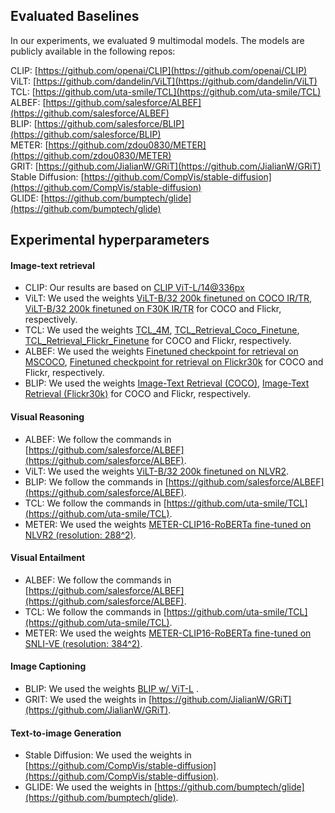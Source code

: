## Evaluated Baselines

In our experiments, we evaluated 9 multimodal models. The models are publicly available in the following repos: 

CLIP: [https://github.com/openai/CLIP](https://github.com/openai/CLIP)  
ViLT: [https://github.com/dandelin/ViLT](https://github.com/dandelin/ViLT)  
TCL: [https://github.com/uta-smile/TCL](https://github.com/uta-smile/TCL)  
ALBEF: [https://github.com/salesforce/ALBEF](https://github.com/salesforce/ALBEF)  
BLIP: [https://github.com/salesforce/BLIP](https://github.com/salesforce/BLIP)  
METER: [https://github.com/zdou0830/METER](https://github.com/zdou0830/METER)  
GRIT: [https://github.com/JialianW/GRiT](https://github.com/JialianW/GRiT)  
Stable Diffusion: [https://github.com/CompVis/stable-diffusion](https://github.com/CompVis/stable-diffusion)  
GLIDE: [https://github.com/bumptech/glide](https://github.com/bumptech/glide)  

## Experimental hyperparameters

#### Image-text retrieval

- CLIP: Our results are based on [CLIP ViT-L/14@336px](https://huggingface.co/openai/clip-vit-large-patch14-336)
- ViLT: We used the weights [ViLT-B/32 200k finetuned on COCO IR/TR](https://github.com/dandelin/ViLT/releases/download/200k/vilt_irtr_coco.ckpt), [ViLT-B/32 200k finetuned on F30K IR/TR](https://github.com/dandelin/ViLT/releases/download/200k/vilt_irtr_f30k.ckpt) for COCO and Flickr, respectively. 
- TCL: We used the weights [TCL_4M](https://drive.google.com/file/d/1Cb1azBdcdbm0pRMFs-tupKxILTCXlB4O/view?usp=sharing), [TCL_Retrieval_Coco_Finetune](https://drive.google.com/file/d/1PtcZF_XzJgIceg4rXLWqGQiXjizvxxS6/view?usp=sharing), [TCL_Retrieval_Flickr_Finetune](https://drive.google.com/file/d/1qwWfqyCu1F5YZqQNxjkqy1REESoU6pOT/view?usp=sharing) for COCO and Flickr, respectively. 
- ALBEF: We used the weights [Finetuned checkpoint for retrieval on MSCOCO](https://storage.googleapis.com/sfr-pcl-data-research/ALBEF/mscoco.pth), [Finetuned checkpoint for retrieval on Flickr30k](https://storage.googleapis.com/sfr-pcl-data-research/ALBEF/flickr30k.pth)  for COCO and Flickr, respectively. 
- BLIP: We used the weights [Image-Text Retrieval (COCO)](https://storage.googleapis.com/sfr-vision-language-research/BLIP/models/model_large_retrieval_coco.pth), [Image-Text Retrieval (Flickr30k)](https://storage.googleapis.com/sfr-vision-language-research/BLIP/models/model_large_retrieval_flickr.pth)  for COCO and Flickr, respectively. 

#### Visual Reasoning

- ALBEF:  We follow the commands in [https://github.com/salesforce/ALBEF](https://github.com/salesforce/ALBEF).
- ViLT: We used the weights [ViLT-B/32 200k finetuned on NLVR2](https://github.com/dandelin/ViLT/releases/download/200k/vilt_nlvr2.ckpt). 
- BLIP: We follow the commands in [https://github.com/salesforce/ALBEF](https://github.com/salesforce/ALBEF).
- TCL: We follow the commands in [https://github.com/uta-smile/TCL](https://github.com/uta-smile/TCL).
- METER: We used the weights [METER-CLIP16-RoBERTa fine-tuned on NLVR2 (resolution: 288^2)](https://github.com/zdou0830/METER/releases/download/checkpoint/meter_clip16_288_roberta_nlvr2.ckpt).

#### Visual Entailment

- ALBEF: We follow the commands in [https://github.com/salesforce/ALBEF](https://github.com/salesforce/ALBEF).
- TCL: We follow the commands in [https://github.com/uta-smile/TCL](https://github.com/uta-smile/TCL).
- METER: We used the weights [METER-CLIP16-RoBERTa fine-tuned on SNLI-VE (resolution: 384^2)](https://github.com/zdou0830/METER/releases/download/checkpoint/meter_clip16_288_roberta_snli.ckpt).

#### Image Captioning

- BLIP: We used the weights [BLIP w/ ViT-L](https://storage.googleapis.com/sfr-vision-language-research/BLIP/models/model_large_caption.pth) .
- GRIT: We used the weights in [https://github.com/JialianW/GRiT](https://github.com/JialianW/GRiT).

#### Text-to-image Generation

- Stable Diffusion: We used the weights in [https://github.com/CompVis/stable-diffusion](https://github.com/CompVis/stable-diffusion).
- GLIDE: We used the weights in [https://github.com/bumptech/glide](https://github.com/bumptech/glide).

